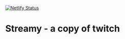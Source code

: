 [![Netlify Status](https://api.netlify.com/api/v1/badges/fda3bbba-5f1f-43d2-8a5d-35319e77057e/deploy-status)](https://app.netlify.com/sites/streamy-dylan/deploys)

# Streamy - a copy of twitch
